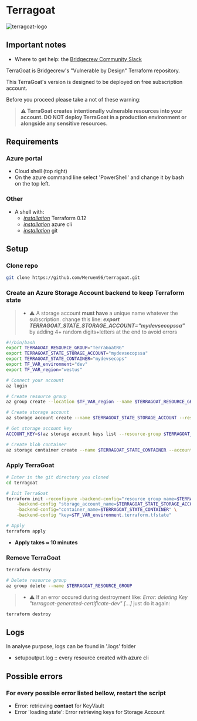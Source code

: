 # Terragoat

![terragoat-logo](https://user-images.githubusercontent.com/61518622/110116638-0ff37500-7db8-11eb-94f6-8e7151f0112a.png)

## Important notes

* Where to get help: the [Bridgecrew Community Slack](https://slack.bridgecrew.io/?utm_source=github&utm_medium=organic_oss&utm_campaign=terragoat) </br>

TerraGoat is Bridgecrew's "Vulnerable by Design" Terraform repository.</br>

This TerraGoat's version is designed to be deployed on free subscription account.

Before you proceed please take a not of these warning: </br>

>**⚠️ TerraGoat creates intentionally vulnerable resources into your account. DO NOT deploy TerraGoat in a production environment or alongside any sensitive resources.**

## Requirements

### **Azure portal**</br>

* Cloud shell (top right)
* On the azure command line select 'PowerShell' and change it by bash on the top left.

### **Other**

* A shell with:</br>
  * [_installation_](https://learn.hashicorp.com/tutorials/terraform/install-cli) Terraform 0.12
  * [_installation_](https://docs.microsoft.com/fr-fr/cli/azure/install-azure-cli) azure cli
  * [_installation_](https://git-scm.com/book/fr/v2/D%C3%A9marrage-rapide-Installation-de-Git) git


## Setup

### Clone repo

```bash
git clone https://github.com/Meruem96/terragoat.git
```

### Create an Azure Storage Account backend to keep Terraform state

>* ⚠️ A storage account **must have** a unique name whatever the subscription.
> change this line: **_export TERRAGOAT_STATE_STORAGE_ACCOUNT="mydevsecopssa"_** by adding 4+ random digits+letters at the end to avoid errors

```bash
#!/bin/bash
export TERRAGOAT_RESOURCE_GROUP="TerraGoatRG"
export TERRAGOAT_STATE_STORAGE_ACCOUNT="mydevsecopssa"
export TERRAGOAT_STATE_CONTAINER="mydevsecops"
export TF_VAR_environment="dev"
export TF_VAR_region="westus"

# Connect your account
az login

# Create resource group
az group create --location $TF_VAR_region --name $TERRAGOAT_RESOURCE_GROUP

# Create storage account
az storage account create --name $TERRAGOAT_STATE_STORAGE_ACCOUNT --resource-group $TERRAGOAT_RESOURCE_GROUP --location $TF_VAR_region --sku Standard_LRS --kind StorageV2 --https-only true --encryption-services blob

# Get storage account key
ACCOUNT_KEY=$(az storage account keys list --resource-group $TERRAGOAT_RESOURCE_GROUP --account-name $TERRAGOAT_STATE_STORAGE_ACCOUNT --query [0].value -o tsv)

# Create blob container
az storage container create --name $TERRAGOAT_STATE_CONTAINER --account-name $TERRAGOAT_STATE_STORAGE_ACCOUNT --account-key $ACCOUNT_KEY
```

### Apply TerraGoat

```bash
# Enter in the git directory you cloned
cd terragoat

# Init TerraGoat
terraform init -reconfigure -backend-config="resource_group_name=$TERRAGOAT_RESOURCE_GROUP" \
    -backend-config "storage_account_name=$TERRAGOAT_STATE_STORAGE_ACCOUNT" \
    -backend-config="container_name=$TERRAGOAT_STATE_CONTAINER" \
    -backend-config "key=$TF_VAR_environment.terraform.tfstate"

# Apply
terraform apply
```

* **Apply takes ≈ 10 minutes**

### Remove TerraGoat

```bash
terraform destroy

# Delete resource group
az group delete --name $TERRAGOAT_RESOURCE_GROUP
```

>* ⚠️ If an error occured during destroyment like: _Error: deleting Key "terragoat-generated-certificate-dev" [...]_ just do it again:

```bash
terraform destroy
```

## Logs

In analyse purpose, logs can be found in '.logs' folder

* setupoutput.log :: every resource created with azure cli

## Possible errors

### For every possible error listed bellow, restart the script

* Error: retrieving **contact** for KeyVault
* Error 'loading state': Error retrieving keys for Storage Account
